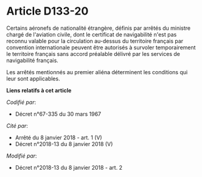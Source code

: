 # Article D133-20

Certains aéronefs de nationalité étrangère, définis par arrêtés du ministre chargé de l'aviation civile, dont le certificat
de navigabilité n'est pas reconnu valable pour la circulation au-dessus du territoire français par convention internationale
peuvent être autorisés à survoler temporairement le territoire français sans accord préalable délivré par les services de
navigabilité français.

Les arrêtés mentionnés au premier aliéna déterminent les conditions qui leur sont applicables.

**Liens relatifs à cet article**

_Codifié par_:

  - Décret n°67-335 du 30 mars 1967

_Cité par_:

  - Arrêté du 8 janvier 2018 - art. 1 (V)
  - Décret n°2018-13 du 8 janvier 2018 (V)

_Modifié par_:

  - Décret n°2018-13 du 8 janvier 2018 - art. 2
